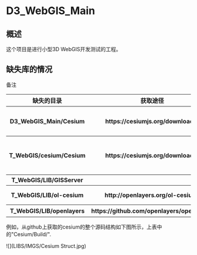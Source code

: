 # D3_WebGIS_Main

## 概述
这个项目是进行小型3D WebGIS开发测试的工程。

## 缺失库的情况
<table>
<thead>
<tr>
<th>缺失的目录</th>
<th>获取途径</th>
<th">备注</th>
</tr>
</thead>
<tr>
<th>D3_WebGIS_Main/Cesium</th>
<th>https://cesiumjs.org/downloads/</th>
<th>可以下载其源代码，然后整体的放入以上位置。</th>
</tr>
<tr>
<th>T_WebGIS/cesium/Cesium</th>
<th>https://cesiumjs.org/downloads/</th>
<th>同上，但可以使用build后的Cesium发布包,其目录为"Cesium/Build/"</th>
</tr>
<tr>
<th>T_WebGIS/LIB/GISServer</th>
<th></th>
<th></th>
</tr>
<tr>
<th>T_WebGIS/LIB/ol-cesium</th>
<th>http://openlayers.org/ol-cesium/</th>
<th>OpenLayer版本的Cesium</th>
</tr>
<tr>
<th>T_WebGIS/LIB/openlayers</th>
<th>https://github.com/openlayers/openlayers</th>
<th>openlayer 库</th>
</tr>
</table>

例如，从github上获取的cesium的整个源码结构如下图所示，上表中的"Cesium/Build/".

![](LIBS/IMGS/Cesium Struct.jpg)




